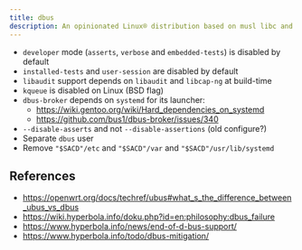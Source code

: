 ```yaml
---
title: dbus
description: An opinionated Linux® distribution based on musl libc and toybox
---
```


- `developer` mode (`asserts`, `verbose` and `embedded-tests`) is disabled by default
- `installed-tests` and `user-session` are disabled by default
- `libaudit` support depends on `libaudit` and `libcap-ng` at build-time
- `kqueue` is disabled on Linux (BSD flag)
- `dbus-broker` depends on `systemd` for its launcher:
  - https://wiki.gentoo.org/wiki/Hard_dependencies_on_systemd
  - https://github.com/bus1/dbus-broker/issues/340
- `--disable-asserts` and not `--disable-assertions` (old configure?)
- Separate `dbus` user
- Remove `"$SACD"/etc` and `"$SACD"/var` and `"$SACD"/usr/lib/systemd`

## References
- https://openwrt.org/docs/techref/ubus#what_s_the_difference_between_ubus_vs_dbus
- https://wiki.hyperbola.info/doku.php?id=en:philosophy:dbus_failure
- https://www.hyperbola.info/news/end-of-d-bus-support/
- https://www.hyperbola.info/todo/dbus-mitigation/
